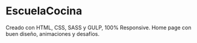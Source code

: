 # EscuelaCocina
Creado con HTML, CSS, SASS y GULP, 100% Responsive. Home page con buen diseño, animaciones y desafíos.
